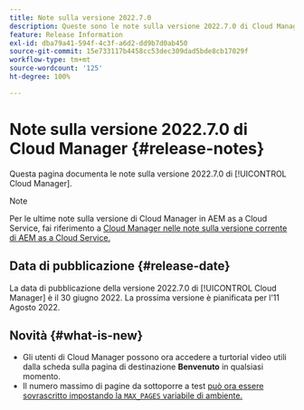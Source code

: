 ```yaml
---
title: Note sulla versione 2022.7.0
description: Queste sono le note sulla versione 2022.7.0 di Cloud Manager.
feature: Release Information
exl-id: dba79a41-594f-4c3f-a6d2-dd9b7d0ab450
source-git-commit: 15e733117b4458cc53dec309dad5bde8cb17029f
workflow-type: tm+mt
source-wordcount: '125'
ht-degree: 100%

---
```


# Note sulla versione 2022.7.0 di Cloud Manager {#release-notes}

Questa pagina documenta le note sulla versione 2022.7.0 di [!UICONTROL Cloud Manager].

>[!NOTE]
>
>Per le ultime note sulla versione di Cloud Manager in AEM as a Cloud Service, fai riferimento a [Cloud Manager nelle note sulla versione corrente di AEM as a Cloud Service.](https://experienceleague.adobe.com/docs/experience-manager-cloud-service/content/implementing/using-cloud-manager/release-notes-cloud-manager/release-notes-cm-current.html?lang=it)

## Data di pubblicazione {#release-date}

La data di pubblicazione della versione 2022.7.0 di [!UICONTROL Cloud Manager] è il 30 giugno 2022. La prossima versione è pianificata per l’11 Agosto 2022.

## Novità {#what-is-new}

* Gli utenti di Cloud Manager possono ora accedere a turtorial video utili dalla scheda sulla pagina di destinazione **Benvenuto** in qualsiasi momento.
* Il numero massimo di pagine da sottoporre a test [può ora essere sovrascritto impostando la `MAX_PAGES` variabile di ambiente.](/help/using/code-quality-testing.md#crawler)
